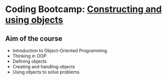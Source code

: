 # Coding Bootcamp: [Constructing and using objects](https://codeandwork.github.io/courses/java/objects.html)

## Aim of the course
- Introduction to Object-Oriented Programming
- Thinking in OOP
- Defining objects
- Creating and handling objects
- Using objects to solve problems